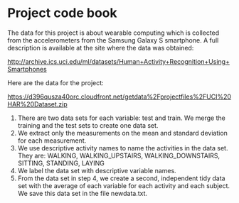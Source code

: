 Project code book
====
The data for this project is about wearable computing which is collected from the accelerometers from the Samsung Galaxy S smartphone. A full description is available at the site where the data was obtained: 

http://archive.ics.uci.edu/ml/datasets/Human+Activity+Recognition+Using+Smartphones 

Here are the data for the project: 

https://d396qusza40orc.cloudfront.net/getdata%2Fprojectfiles%2FUCI%20HAR%20Dataset.zip 


1. There are two data sets for each variable: test and train. We merge the training and the test sets to create one data set.
2. We extract only the measurements on the mean and standard deviation for each measurement. 
3. We use descriptive activity names to name the activities in the data set. They are:
   WALKING, WALKING_UPSTAIRS, WALKING_DOWNSTAIRS, SITTING, STANDING, LAYING
4. We label the data set with descriptive variable names. 
5. From the data set in step 4, we create a second, independent tidy data set with the average of each variable for each activity and each subject. We save this data set in the file newdata.txt.
